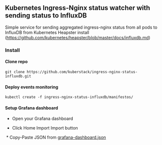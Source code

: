 ## Kubernetes Ingress-Nginx status watcher with sending status to InfluxDB

Simple service for sending aggregated ingress-nginx status from all pods to InfluxDB from
Kubernetes Heapster install (https://github.com/kubernetes/heapster/blob/master/docs/influxdb.md)

### Install

#### Clone repo

    git clone https://github.com/kuberstack/ingress-nginx-status-influxdb.git
  
#### Deploy events monitoring

    kubectl create -f ingress-nginx-status-influxdb/manifestos/
    
#### Setup Grafana dashboard

  * Open your Grafana dashboard
  
  * Click Home Import Import button
  
  * Copy-Paste JSON from [grafana-dashboard.json](https://raw.githubusercontent.com/kuberstack/ingress-nginx-status-influxdb/master/grafana-dashboard.json)
